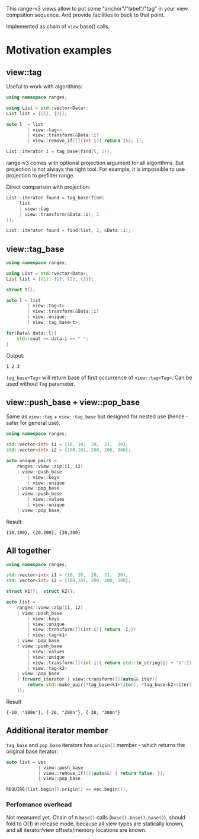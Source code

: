 This range-v3 views allow to put some "anchor"/"label"/"tag" in your view compsition sequence. And provide facilities to back to that point.

Implemented as chain of `view` base() calls.

# Motivation examples


## view::tag

Useful to work with algorithms:

```cpp
using namespace ranges;

using List = std::vector<Data>;
List list = {{1}, {2}};    

auto l  = list 
        | view::tag<>
        | view::transform(&Data::i) 
        | view::remove_if([](int i){ return i%2; });    

List::iterator i = tag_base(find(l, 5));
```

range-v3 comes with optional projection argument for all algorithms. But projection is not always the right tool. For example, it is impossible to use projection to prefilter range.

Direct comparison with projection:
```cpp
List::iterator found = tag_base(find(
     list
     | view::tag 
     | view::transform(&Data::i), 2
));
```
```cpp
List::iterator found = find(list, 2, &Data::i);
```

## view::tag_base

```cpp
using namespace ranges;

using List = std::vector<Data>;
List list = {{1}, {1}, {2}, {3}};

struct t{};

auto l = list
        | view::tag<t>
        | view::transform(&Data::i)
        | view::unique;
        | view::tag_base<t>;

for(Data& data: l){
    std::cout << data.i << " ";
}
```
Output:
```
1 2 3
```

`tag_base<Tag>` will return base of first occurrence of `view::tag<Tag>`.
Can be used without `Tag` parameter.

## view::push_base + view::pop_base

Same as `view::tag` + `view::tag_base` but designed for nested use (hence - safer for general use).
```cpp
using namespace ranges;

std::vector<int> i1 = {10, 10,  20,  21,  30};
std::vector<int> i2 = {100,101, 200, 200, 300};

auto unique_pairs =
    ranges::view::zip(i1, i2)
    | view::push_base
        | view::keys
        | view::unique
    | view::pop_base
    | view::push_base
        | view::values
        | view::unique
    | view::pop_base;   
```
Result:
```
{10,100}, {20,200}, {30,300}
```

## All together

```cpp
using namespace ranges;

std::vector<int> i1 = {10, 10,  20,  21,  30};
std::vector<int> i2 = {100,101, 200, 200, 300};

struct k1{};  struct k2{};

auto list =
    ranges::view::zip(i1, i2)
    | view::push_base
        | view::keys
        | view::unique
        | view::transform([](int i){ return -i;})
        | view::tag<k1>
    | view::pop_base
    | view::push_base
        | view::values
        | view::unique
        | view::transform([](int i){ return std::to_string(i) + "n";})
        | view::tag<k2>
    | view::pop_base
    | forward_iterator | view::transform([](auto&& iter){
        return std::make_pair(*tag_base<k1>(iter), *tag_base<k2>(iter));
    });
```
Result
```
{-10, "100n"}, {-20, "200n"}, {-30, "300n"}
```

## Additional iterator member

`tag_base` and `pop_base` iterators has `origin()` member - which returns the original base iterator:
```cpp
auto list = vec
            | view::push_base
            | view::remove_if([](auto&&) { return false; });
            | view::pop_base

REQUIRE(list.begin().origin() == vec.begin());
```

### Perfomance overhead

Not measured yet. Chain of n `base()` calls (`base().base().base()`), should fold to O(1) in release mode, because all view types are statically known, and all iterator/view offsets/memory locations are known.
